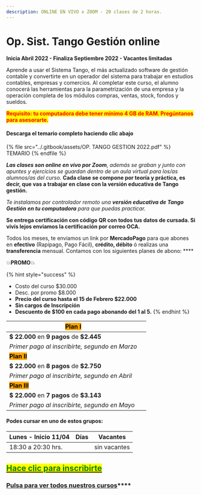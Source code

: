 ```yaml
---
description: ONLINE EN VIVO x ZOOM - 20 clases de 2 horas.
---
```


# Op. Sist. Tango Gestión online

**Inicia Abril 2022 - Finaliza Septiembre 2022 - Vacantes limitadas**

Aprende a usar el Sistema Tango, el más actualizado software de gestión contable y convertirte en un operador del sistema para trabajar en estudios contables, empresas y comercios. Al completar este curso, el alumno conocerá las herramientas para la parametrización de una empresa y la operación completa de los módulos compras, ventas, stock, fondos y sueldos.

<mark style="color:red;">**Requisito: tu computadora debe tener mínimo 4 GB de RAM. Pregúntanos para asesorarte.**</mark>&#x20;

#### Descarga el temario completo haciendo clic abajo

{% file src="../.gitbook/assets/OP. TANGO GESTION 2022.pdf" %}
TEMARIO
{% endfile %}

_**Las clases son online en vivo por Zoom**, además se graban y  junto con apuntes y ejercicios se guardan dentro de un aula virtual para los/as alumnos/as del curso._ **Cada clase se compone por teoría y práctica, es decir, que vas a trabajar en clase con la versión educativa de Tango gestión.**&#x20;

_Te instalamos por controlador remoto una **versión educativa de Tango Gestión**  **en tu computadora** para que puedas practicar._&#x20;

**Se entrega certificación con código QR con todos tus datos de cursada. Si vivís lejos enviamos la certificación por correo OCA.**

Todos los meses, te enviamos un link por **MercadoPago** para que abones en **efectivo** (Rapipago, Pago Fácil), **crédito, débito** ó realizas una **transferencia** mensual. Contamos con los siguientes planes de abono: ****&#x20;

💥**PROMO**💥&#x20;

{% hint style="success" %}
* Costo del curso $30.000
* Desc. por promo $8.000
* **Precio del curso hasta el 15 de Febrero $22.000**
* **Sin cargos de Inscripción**
* **Descuento de $100 en cada pago abonando del 1 al 5.**&#x20;
{% endhint %}

| <mark style="background-color:orange;">**Plan I**</mark>   |   |
| ---------------------------------------------------------- | - |
| **$ 22.000** en **9 pagos** de **$2.445**                  |   |
| _Primer pago al inscribirte, segundo en Marzo_             |   |
| <mark style="background-color:orange;">**Plan II**</mark>  |   |
| **$ 22.000** en **8 pagos** de **$2.750**                  |   |
| _Primer pago al inscribirte, segundo en Abril_             |   |
| <mark style="background-color:orange;">**Plan III**</mark> |   |
| **$ 22.000** en **7 pagos** de **$3.143**                  |   |
| _Primer pago al inscribirte, segundo en Mayo_              |   |

#### Podes cursar en uno de estos grupos:

| **Lunes - Inicio 11/04** | Días | Vacantes     |
| ------------------------ | ---- | ------------ |
| 18:30 a 20:30 hrs.       |      | sin vacantes |

## <mark style="color:green;"></mark>[<mark style="color:green;">Hace clic para inscribirte</mark>](https://wa.me/+5491164622877?text=Hola,%20le%C3%AD%20toda%20la%20info%20del%20curso%20de%20Operador%20en%20Tango%20Gesti%C3%B3n%20Online%20y%20quiero%20inscribirme)<mark style="color:green;"></mark>

### [**Pulsa para ver todos nuestros cursos**](../)****

####

